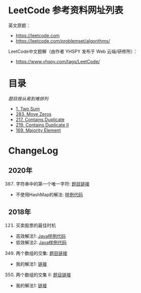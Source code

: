 # LeetCode 参考资料网址列表

英文原题：
- https://leetcode.com
- https://leetcode.com/problemset/algorithms/

LeetCode中文题解（由作者 YHSPY 发布于 Web 云端/研修所）：
- https://www.yhspy.com/tags/LeetCode/

# 目录
*题目按从易到难排列*
- [1. Two Sum](https://m.yhspy.com/blog/139)
- [283. Move Zeros](https://m.yhspy.com/blog/140)
- [217. Contains Duplicate](https://m.yhspy.com/blog/141)
- [219. Contains Duplicate II](https://m.yhspy.com/blog/142)
- [169. Majority Element](https://m.yhspy.com/blog/143)

# ChangeLog

## 2020年
387. 字符串中的第一个唯一字符: [题目链接](https://leetcode-cn.com/problems/first-unique-character-in-a-string/)
 - 不使用HashMap的解法: [样例代码](./src/com/leetcode/problem_387_first_unique_character_in_a_string)

## 2018年

121. 买卖股票的最佳时机
 - 高效解法1: [Java样例代码](src/com/leetcode/problem_121/Solution.java)
 - 低效解法2: [Java样例代码](src/com/leetcode/problem_121/README.md)
349. 两个数组的交集: [题目链接](https://leetcode-cn.com/problems/intersection-of-two-arrays)
 - 我的解法1: [链接](src/com/leetcode/problem_349/)
350. 两个数组的交集 II: [题目链接](https://leetcode-cn.com/problems/intersection-of-two-arrays-ii/)
 - 我的解法1: [链接](src/com/leetcode/problem_350/)
